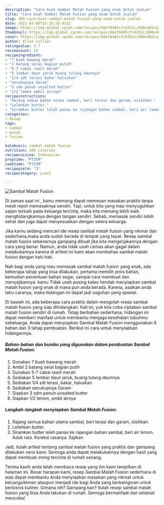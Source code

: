 ```yaml
---
description: "Cara buat Sambal Matah Fusion yang enak Untuk Jualan"
title: "Cara buat Sambal Matah Fusion yang enak Untuk Jualan"
slug: 209-cara-buat-sambal-matah-fusion-yang-enak-untuk-jualan
date: 2021-03-08T15:16:59.911Z
image: https://img-global.cpcdn.com/recipes/66ef8485cfc6352c/680x482cq70/sambal-matah-fusion-foto-resep-utama.jpg
thumbnail: https://img-global.cpcdn.com/recipes/66ef8485cfc6352c/680x482cq70/sambal-matah-fusion-foto-resep-utama.jpg
cover: https://img-global.cpcdn.com/recipes/66ef8485cfc6352c/680x482cq70/sambal-matah-fusion-foto-resep-utama.jpg
author: Allen Collier
ratingvalue: 3.7
reviewcount: 14
recipeingredient:
- "7 buah bawang merah"
- "2 batang serai bagian putih"
- "5-7 cabai rawit merah"
- "5 lembar daun jeruk buang tulang daunnya"
- "1/4 sdt terasi bakar haluskan"
- "secukupnya Garam"
- "3 sdm penuh unsalted butter"
- "1/2 lemon ambil airnya"
recipeinstructions:
- "Rajang semua bahan utama sambal, beri terasi dan garam, sisihkan."
- "Lelehkan butter."
- "Siramkan butter leleh panas ke rajangan bahan sambal, beri air lemon. Aduk rata. Koreksi rasanya. Sajikan"
categories:
- Resep
tags:
- sambal
- matah
- fusion

katakunci: sambal matah fusion 
nutrition: 169 calories
recipecuisine: Indonesian
preptime: "PT35M"
cooktime: "PT33M"
recipeyield: "3"
recipecategory: Lunch

---
```



![Sambal Matah Fusion](https://img-global.cpcdn.com/recipes/66ef8485cfc6352c/680x482cq70/sambal-matah-fusion-foto-resep-utama.jpg)

Di zaman  saat ini , kamu memang dapat memesan masakan praktis tanpa mesti repot memasaknya sendiri. Tapi, untuk kita yang mau menyuguhkan sajian terbaik pada keluarga tercinta, maka kita memang lebih baik menghidangkannya dengan tangan sendiri. Sebab, memasak sendiri lebih sehat dan juga dapat menyesuaikan dengan selera keluarga.

Jika kamu sedang mencari ide resep sambal matah fusion yang nikmat dan sederhana,maka anda sudah berada di tempat yang tepat. Resep sambal matah fusion  sebenarnya gampang dibuat jika kita mengerjakannya dengan cara yang benar. Namun, anda tidak usah cemas akan gagal dalam melakukannya 
karena di artikel ini kami akan membahas sambal matah fusion dengan hati-hati.  



Nah bagi anda yang mau memasak sambal matah fusion yang enak, ada beberapa tahap yang bisa dilakukan, pertama memilih jenis bahan, kemudian penentuan bahan segar, sampai cara membuat dan menyajikannya. kamu Tidak usah pusing kalau hendak menyiapkan sambal matah fusion yang enak di mana pun anda berada. Karena, asalkan anda  tahu caranya, maka hidangan ini dapat jadi suguhan yang spesial.

Di bawah ini, ada beberapa cara praktis  dalam mengolah resep sambal matah fusion yang siap dihidangkan. Kali ini, yuk kita coba ciptakan sambal matah fusion sendiri di rumah. Tetap berbahan sederhana, hidangan ini dapat memberi manfaat untuk membantu menjaga kesehatan tubuhmu sekeluarga. Anda dapat menyiapkan Sambal Matah Fusion menggunakan 8 bahan dan 3 tahap pembuatan. Berikut ini cara untuk menyiapkan hidangannya.

<!--inarticleads1-->

##### Bahan-bahan dan bumbu yang digunakan dalam pembuatan Sambal Matah Fusion:

1. Gunakan 7 buah bawang merah
1. Ambil 2 batang serai bagian putih
1. Gunakan 5-7 cabai rawit merah
1. Sediakan 5 lembar daun jeruk, buang tulang daunnya
1. Sediakan 1/4 sdt terasi, bakar, haluskan
1. Sediakan secukupnya Garam
1. Siapkan 3 sdm penuh unsalted butter
1. Siapkan 1/2 lemon, ambil airnya




<!--inarticleads2-->

##### Langkah-langkah menyiapkan Sambal Matah Fusion:

1. Rajang semua bahan utama sambal, beri terasi dan garam, sisihkan.
1. Lelehkan butter.
1. Siramkan butter leleh panas ke rajangan bahan sambal, beri air lemon. Aduk rata. Koreksi rasanya. Sajikan




Jadi, itulah artikel tentang  sambal matah fusion  yang praktis dan gampang dilakukan versi kami. Semoga anda dapat melakukannya dengan hasil yang dapat membuat oreng tercinta di rumah senang. 

Terima kasih anda telah membaca resep yang tim kami tampilkan di halaman ini. Besar harapan kami, resep  Sambal Matah Fusion sederhana di atas dapat membantu Anda menyiapkan masakan yang nikmat untuk keluarga/teman ataupun menjadi ide bagi Anda yang berkeinginan untuk berbisnis kuliner. Gimana nih? Gampang kan? Itulah resep sambal matah fusion yang bisa Anda lakukan di rumah. Semoga bermanfaat dan selamat mencoba!

